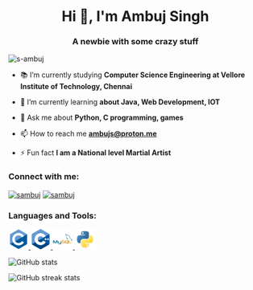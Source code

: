 <h1 align="center">Hi 👋, I'm Ambuj Singh</h1>
<h3 align="center">A newbie with some crazy stuff</h3>

<p align="left"> <img src="https://komarev.com/ghpvc/?username=s-ambuj&label=Profile%20views&color=0e75b6&style=flat" alt="s-ambuj" /> </p>


- 📚 I’m currently studying **Computer Science Engineering at Vellore Institute of Technology, Chennai**

- 🌱 I’m currently learning **about Java, Web Development, IOT**

- 💬 Ask me about **Python, C programming, games**

- 📫 How to reach me **ambujs@proton.me**

- ⚡ Fun fact **I am a National level Martial Artist**

<h3 align="left">Connect with me:</h3>
<p align="left">
<a href="https://linkedin.com/in/sambuj" target="blank"><img align="center" src="https://raw.githubusercontent.com/rahuldkjain/github-profile-readme-generator/master/src/images/icons/Social/linked-in-alt.svg" alt="sambuj" height="30" width="40" /></a>
<a href="https://www.hackerrank.com/sambuj" target="blank"><img align="center" src="https://raw.githubusercontent.com/rahuldkjain/github-profile-readme-generator/master/src/images/icons/Social/hackerrank.svg" alt="sambuj" height="30" width="40" /></a>
</p>

<h3 align="left">Languages and Tools:</h3>
<p align="left"> <a href="https://www.cprogramming.com/" target="_blank" rel="noreferrer"> <img src="https://raw.githubusercontent.com/devicons/devicon/master/icons/c/c-original.svg" alt="c" width="40" height="40"/> </a> <a href="https://www.w3schools.com/cpp/" target="_blank" rel="noreferrer"> <img src="https://raw.githubusercontent.com/devicons/devicon/master/icons/cplusplus/cplusplus-original.svg" alt="cplusplus" width="40" height="40"/> </a> <a href="https://www.mysql.com/" target="_blank" rel="noreferrer"> <img src="https://raw.githubusercontent.com/devicons/devicon/master/icons/mysql/mysql-original-wordmark.svg" alt="mysql" width="40" height="40"/> </a> <a href="https://www.python.org" target="_blank" rel="noreferrer"> <img src="https://raw.githubusercontent.com/devicons/devicon/master/icons/python/python-original.svg" alt="python" width="40" height="40"/> </a> </p> 

![GitHub stats](https://github-readme-stats.vercel.app/api?username=s-ambuj&show_icons=true)  

![GitHub streak stats](https://streak-stats.demolab.com/?user=s-ambuj)